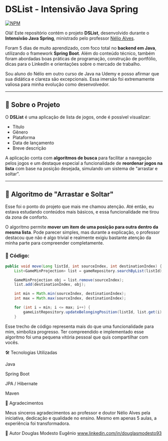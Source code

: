 # DSList - Intensivão Java Spring

[![NPM](https://img.shields.io/npm/l/react)](https://github.com/devbruto93/dslist/blob/main/LICENSE) 

Olá! Este repositório contém o projeto **DSList**, desenvolvido durante o **Intensivão Java Spring**, ministrado pelo professor [Nélio Alves](https://github.com/acenelio). 

Foram 5 dias de muito aprendizado, com foco total no **backend em Java**, utilizando o framework **Spring Boot**. Além do conteúdo técnico, também foram abordadas boas práticas de programação, construção de portfólio, dicas para o LinkedIn e orientações sobre o mercado de trabalho.

Sou aluno do Nélio em outro curso de Java na Udemy e posso afirmar que sua didática e clareza são excepcionais. Essa imersão foi extremamente valiosa para minha evolução como desenvolvedor.

---

## 🚀 Sobre o Projeto

O **DSList** é uma aplicação de lista de jogos, onde é possível visualizar:

- Título
- Gênero
- Plataforma
- Data de lançamento
- Breve descrição

A aplicação conta com **algoritmos de busca** para facilitar a navegação pelos jogos e um destaque especial a funcionalidade de **reordenar jogos na lista** com base na posição desejada, simulando um sistema de "arrastar e soltar".

---

## 🧠 Algoritmo de "Arrastar e Soltar"

Esse foi o ponto do projeto que mais me chamou atenção. Até então, eu estava estudando conteúdos mais básicos, e essa funcionalidade me tirou da zona de conforto.

O algoritmo permite **mover um item de uma posição para outra dentro da mesma lista**. Pode parecer simples, mas durante a explicação, o professor destacou que não é algo trivial e realmente exigiu bastante atenção da minha parte para compreender completamente.

### 🧩 Código:

```java
public void move(Long listId, int sourceIndex, int destinationIndex) {
    List<GameMinProjection> list = gameRepository.searchByList(listId);

    GameMinProjection obj = list.remove(sourceIndex);
    list.add(destinationIndex, obj);

    int min = Math.min(sourceIndex, destinationIndex);
    int max = Math.max(sourceIndex, destinationIndex);

    for (int i = min; i <= max; i++) {
        gameListRepository.updateBelongingPosition(listId, list.get(i).getId(), i);
    }
```

Esse trecho de código representa mais do que uma funcionalidade para mim, simboliza progresso. Ter compreendido e implementado esse algoritmo foi uma pequena vitória pessoal que quis compartilhar com vocês.

🛠 Tecnologias Utilizadas

Java

Spring Boot

JPA / Hibernate

Maven

🙏 Agradecimentos

Meus sinceros agradecimentos ao professor e doutor Nélio Alves pela iniciativa, dedicação e qualidade no ensino. Mesmo em apenas 5 aulas, a experiência foi transformadora.

👤 Autor
Douglas Modesto Eugênio
www.linkedin.com/in/douglasmodesto93
